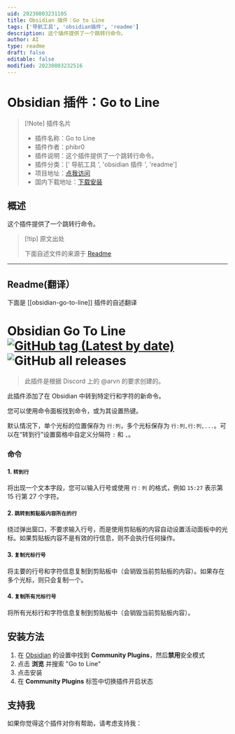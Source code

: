 ```yaml
---
uid: 20230803231105
title: Obsidian 插件：Go to Line
tags: ['导航工具', 'obsidian插件', 'readme']
description: 这个插件提供了一个跳转行命令。
author: AI
type: readme
draft: false
editable: false
modified: 20230803232516
---
```


# Obsidian 插件：Go to Line

> [!Note] 插件名片
> - 插件名称：Go to Line
> - 插件作者：phibr0
> - 插件说明：这个插件提供了一个跳转行命令。
> - 插件分类：[' 导航工具 ', 'obsidian 插件 ', 'readme']
> - 项目地址：[点我访问](https://github.com/phibr0/obsidian-go-to-line)
> - 国内下载地址：[下载安装](https://pkmer.cn/products/plugin/pluginMarket/?obsidian-go-to-line)

## 概述

这个插件提供了一个跳转行命令。

> [!tip] 原文出处
>
>下面自述文件的来源于 [Readme](https://ghproxy.net/https://raw.githubusercontent.com/phibr0/obsidian-go-to-line/master/README.md)
>

---

## Readme(翻译）

下面是 [[obsidian-go-to-line]] 插件的自述翻译

# Obsidian Go To Line [![GitHub tag (Latest by date)](https://img.shields.io/github/v/tag/phibr0/obsidian-go-to-line)](https://github.com/phibr0/obsidian-go-to-line/releases) ![GitHub all releases](https://img.shields.io/github/downloads/phibr0/obsidian-go-to-line/total)

> 此插件是根据 Discord 上的 @arvn 的要求创建的。

此插件添加了在 Obsidian 中转到特定行和字符的新命令。

您可以使用命令面板找到命令，或为其设置热键。

默认情况下，单个光标的位置保存为 `行:列`，多个光标保存为 `行:列,行:列,...`。可以在“转到行”设置窗格中自定义分隔符 `:` 和 `,`。

### 命令

#### 1. `转到行`

将出现一个文本字段，您可以输入行号或使用 `行：列` 的格式，例如 `15:27` 表示第 15 行第 27 个字符。

#### 2. `跳转到剪贴板内容所在的行`

绕过弹出窗口，不要求输入行号，而是使用剪贴板的内容自动设置活动面板中的光标。如果剪贴板内容不是有效的行信息，则不会执行任何操作。

#### 3. `复制光标行号`

将主要的行号和字符信息复制到剪贴板中（会销毁当前剪贴板的内容）。如果存在多个光标，则只会复制一个。

#### 4. `复制所有光标行号`

将所有光标行和字符信息复制到剪贴板中（会销毁当前剪贴板内容）。

## 安装方法

1. 在 [Obsidian](https://www.obsidian.md) 的设置中找到 **Community Plugins**，然后**禁用**安全模式
2. 点击 **浏览** 并搜索 "Go to Line"
3. 点击安装
4. 在 **Community Plugins** 标签中切换插件开启状态

## 支持我

如果你觉得这个插件对你有帮助，请考虑支持我：
